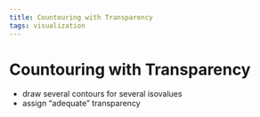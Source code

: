 ```yaml
---
title: Countouring with Transparency
tags: visualization
---
```


# Countouring with Transparency
- draw several contours for several isovalues
- assign “adequate” transparency


























































































